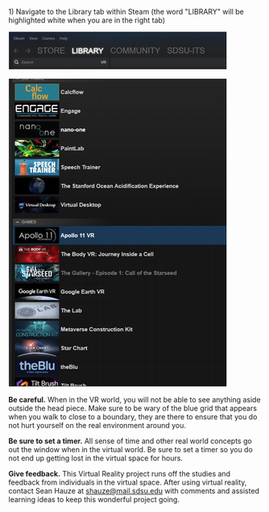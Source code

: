 1\) Navigate to the Library tab within Steam \(the word "LIBRARY" will be highlighted white when you are in the right tab\)

![](/assets/Steam-Menu-Bar.png)



![](/assets/Steam-App-List.png)

**Be careful.** When in the VR world, you will not be able to see anything aside outside the head piece. Make sure to be wary of the blue grid that appears when you walk to close to a boundary, they are there to ensure that you do not hurt yourself on the real environment around you.

**Be sure to set a timer.** All sense of time and other real world concepts go out the window when in the virtual world. Be sure to set a timer so you do not end up getting lost in the virtual space for hours.

**Give feedback.** This Virtual Reality project runs off the studies and feedback from individuals in the virtual space. After using virtual reality, contact Sean Hauze at shauze@mail.sdsu.edu with comments and assisted learning ideas to keep this wonderful project going.

